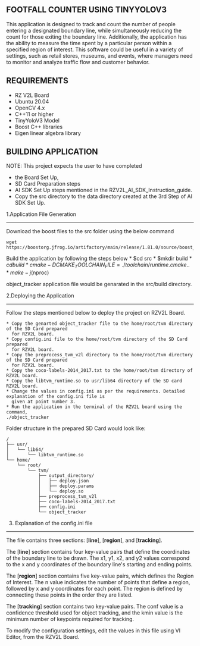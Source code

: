 FOOTFALL COUNTER USING TINYYOLOV3
---------------------------------

This application is designed to track and count the number of people entering a designated boundary line,
while simultaneously reducing the count for those exiting the boundary line. Additionally, the application 
has the ability to measure the time spent by a particular person within a specified region of interest. 
This software could be useful in a variety of settings, such as retail stores, museums, and events,
where managers need to monitor and analyze traffic flow and customer behavior.


REQUIREMENTS
------------

- RZ V2L Board
- Ubuntu 20.04
- OpenCV 4.x
- C++11 or higher
- TinyYoloV3 Model
- Boost C++ libraries
- Eigen linear algebra library


BUILDING APPLICATION
--------------------

NOTE: This project expects the user to have completed 
- the Board Set Up, 
- SD Card Preparation steps 
- AI SDK Set Up steps mentioned in the RZV2L_AI_SDK_Instruction_guide.
- Copy the src directory to the data directory created at the 3rd Step of AI SDK Set Up.

1.Application File Generation
******************************

Download the boost files to the src folder using the below command

``` 
wget https://boostorg.jfrog.io/artifactory/main/release/1.81.0/source/boost_1_81_0.tar.bz2
```
Build the application by following the steps below
    * $cd src
    * $mkdir build
    * $cd build
    * cmake -DCMAKE_TOOLCHAIN_FILE=./toolchain/runtime.cmake ..
    * make -j$(nproc)

object_tracker application file would be genarated in the src/build directory.


2.Deploying the Application
****************************

Follow the steps mentioned below to deploy the project on RZV2L Board.

    * Copy the genarted object_tracker file to the home/root/tvm directory of the SD Card prepared
      for RZV2L board.
    * Copy config.ini file to the home/root/tvm directory of the SD Card prepared
      for RZV2L board.
    * Copy the preprocess_tvm_v2l directory to the home/root/tvm directory of the SD Card prepared
      for RZV2L board.
    * Copy the coco-labels-2014_2017.txt to the home/root/tvm directory of RZV2L board.
    * Copy the libtvm_runtime.so to usr/lib64 directory of the SD card RZV2L board.
    * Change the values in config.ini as per the requirements. Detailed explanation of the config.ini file is 
      given at point number 3.
    * Run the application in the terminal of the RZV2L board using the command,
	./object_tracker

Folder structure in the prepared SD Card would look like:
```
/
├── usr/
│   └── lib64/
│       └── libtvm_runtime.so
└── home/
    └── root/
        └── tvm/
            ├── output_directory/
            │   ├── deploy.json
            │   ├── deploy.params
            │   └── deploy.so
            ├── preprocess_tvm_v2l
            ├── coco-labels-2014_2017.txt
            ├── config.ini
            └── object_tracker

```

3. Explanation of the config.ini file
**************************************

The file contains three sections: [**line**], [**region**], and [**tracking**].


The [**line**] section contains four key-value pairs that define the coordinates of the boundary line to be
drawn. 
The x1, y1, x2, and y2 values correspond to the x and y coordinates of the boundary line's
starting and ending points.

The [**region**] section contains five key-value pairs, which defines the Region of Interest. 
The n value indicates the number of points that define a region, followed by x and y coordinates
for each point. 
The region is defined by connecting these points in the order they are listed.

The [**tracking**] section contains two key-value pairs. 
The conf value is a confidence threshold used for object tracking, and the kmin value is the minimum number 
of keypoints required for tracking.

To modify the configuration settings, edit the values in this file using VI Editor, from the RZV2L Board.

